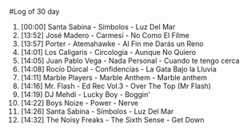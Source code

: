 #Log of 30 day

1. [00:00] Santa Sabina - Símbolos - Luz Del Mar
1. [13:52] José Madero - Carmesí - No Como El Filme
1. [13:57] Porter - Atemahawke - Al Fin me Darás un Reno
1. [14:01] Los Caligaris - Circología - Aunque No Quiero
1. [14:05] Juan Pablo Vega - Nada Personal - Cuando te tengo cerca
1. [14:08] Rocío Dúrcal - Confidencias - La Gata Bajo la Lluvia
1. [14:11] Marble Players - Marble Anthem - Marble anthem
1. [14:16] Mr. Flash - Ed Rec Vol.3 - Over The Top (Mr Flash)
1. [14:19] DJ Mehdi - Lucky Boy - Boggin'
1. [14:22] Boys Noize - Power - Nerve
1. [14:26] Santa Sabina - Símbolos - Luz Del Mar
1. [14:32] The Noisy Freaks - The Sixth Sense - Get Down

